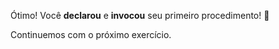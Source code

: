 Ótimo! Você **declarou** e **invocou** seu primeiro procedimento! :tada:

Continuemos com o próximo exercício.